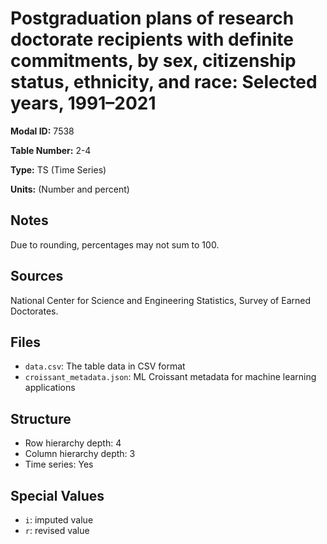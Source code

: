 # Postgraduation plans of research doctorate recipients with definite commitments, by sex, citizenship status, ethnicity, and race: Selected years, 1991&#8211;2021

**Modal ID:** 7538

**Table Number:** 2-4

**Type:** TS (Time Series)

**Units:** (Number and percent)

## Notes

Due to rounding, percentages may not sum to 100.

## Sources

National Center for Science and Engineering Statistics, Survey of Earned Doctorates.

## Files

- `data.csv`: The table data in CSV format
- `croissant_metadata.json`: ML Croissant metadata for machine learning applications

## Structure

- Row hierarchy depth: 4
- Column hierarchy depth: 3
- Time series: Yes

## Special Values

- `i`: imputed value
- `r`: revised value
